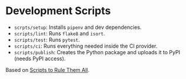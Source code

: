 # Development Scripts

* `scrpts/setup`: Installs `pipenv` and dev dependencies.
* `scripts/lint`: Runs `flake8` and `isort`.
* `scripts/test`: Runs `pytest`.
* `scripts/ci`: Runs everything needed inside the CI provider.
* `scripts/publish`: Creates the Python package and uploads it to PyPI (needs PyPI access).

Based on [Scripts to Rule Them All](https://github.com/github/scripts-to-rule-them-all).
